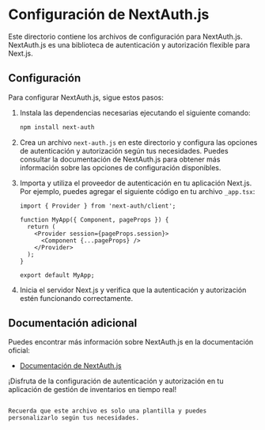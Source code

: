 # Configuración de NextAuth.js

Este directorio contiene los archivos de configuración para NextAuth.js. NextAuth.js es una biblioteca de autenticación y autorización flexible para Next.js.

## Configuración

Para configurar NextAuth.js, sigue estos pasos:

1. Instala las dependencias necesarias ejecutando el siguiente comando:

   ```bash
   npm install next-auth
   ```

2. Crea un archivo `next-auth.js` en este directorio y configura las opciones de autenticación y autorización según tus necesidades. Puedes consultar la documentación de NextAuth.js para obtener más información sobre las opciones de configuración disponibles.

3. Importa y utiliza el proveedor de autenticación en tu aplicación Next.js. Por ejemplo, puedes agregar el siguiente código en tu archivo `_app.tsx`:

   ```tsx
   import { Provider } from 'next-auth/client';

   function MyApp({ Component, pageProps }) {
     return (
       <Provider session={pageProps.session}>
         <Component {...pageProps} />
       </Provider>
     );
   }

   export default MyApp;
   ```

4. Inicia el servidor Next.js y verifica que la autenticación y autorización estén funcionando correctamente.

## Documentación adicional

Puedes encontrar más información sobre NextAuth.js en la documentación oficial:

- [Documentación de NextAuth.js](https://next-auth.js.org/)

¡Disfruta de la configuración de autenticación y autorización en tu aplicación de gestión de inventarios en tiempo real!
```

Recuerda que este archivo es solo una plantilla y puedes personalizarlo según tus necesidades.